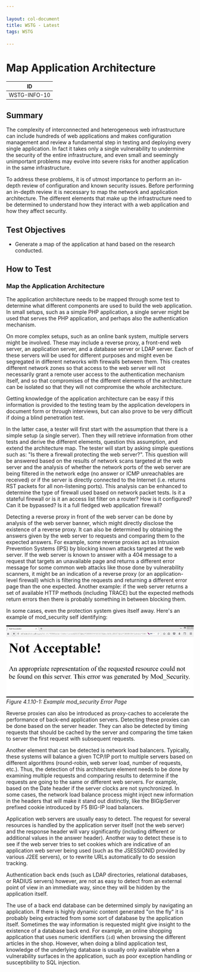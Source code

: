 ```yaml
---

layout: col-document
title: WSTG - Latest
tags: WSTG

---
```

# Map Application Architecture

|ID          |
|------------|
|WSTG-INFO-10|

## Summary

The complexity of interconnected and heterogeneous web infrastructure can include hundreds of web applications and makes configuration management and review a fundamental step in testing and deploying every single application. In fact it takes only a single vulnerability to undermine the security of the entire infrastructure, and even small and seemingly unimportant problems may evolve into severe risks for another application in the same infrastructure.

To address these problems, it is of utmost importance to perform an in-depth review of configuration and known security issues. Before performing an in-depth review it is necessary to map the network and application architecture. The different elements that make up the infrastructure need to be determined to understand how they interact with a web application and how they affect security.

## Test Objectives

- Generate a map of the application at hand based on the research conducted.

## How to Test

### Map the Application Architecture

The application architecture needs to be mapped through some test to determine what different components are used to build the web application. In small setups, such as a simple PHP application, a single server might be used that serves the PHP application, and perhaps also the authentication mechanism.

On more complex setups, such as an online bank system, multiple servers might be involved. These may include a reverse proxy, a front-end web server, an application server, and a database server or LDAP server. Each of these servers will be used for different purposes and might even be segregated in different networks with firewalls between them. This creates different network zones so that access to the web server will not necessarily grant a remote user access to the authentication mechanism itself, and so that compromises of the different elements of the architecture can be isolated so that they will not compromise the whole architecture.

Getting knowledge of the application architecture can be easy if this information is provided to the testing team by the application developers in document form or through interviews, but can also prove to be very difficult if doing a blind penetration test.

In the latter case, a tester will first start with the assumption that there is a simple setup (a single server). Then they will retrieve information from other tests and derive the different elements, question this assumption, and extend the architecture map. The tester will start by asking simple questions such as: "Is there a firewall protecting the web server?". This question will be answered based on the results of network scans targeted at the web server and the analysis of whether the network ports of the web server are being filtered in the network edge (no answer or ICMP unreachables are received) or if the server is directly connected to the Internet (i.e. returns RST packets for all non-listening ports). This analysis can be enhanced to determine the type of firewall used based on network packet tests. Is it a stateful firewall or is it an access list filter on a router? How is it configured? Can it be bypassed? Is it a full fledged web application firewall?

Detecting a reverse proxy in front of the web server can be done by analysis of the web server banner, which might directly disclose the existence of a reverse proxy. It can also be determined by obtaining the answers given by the web server to requests and comparing them to the expected answers. For example, some reverse proxies act as Intrusion Prevention Systems (IPS) by blocking known attacks targeted at the web server. If the web server is known to answer with a 404 message to a request that targets an unavailable page and returns a different error message for some common web attacks like those done by vulnerability scanners, it might be an indication of a reverse proxy (or an application-level firewall) which is filtering the requests and returning a different error page than the one expected. Another example: if the web server returns a set of available HTTP methods (including TRACE) but the expected methods return errors then there is probably something in between blocking them.

In some cases, even the protection system gives itself away. Here's an example of mod_security self identifying:

![Example mod_security Error Page](images/10_mod_security.jpg)\
*Figure 4.1.10-1: Example mod_security Error Page*

Reverse proxies can also be introduced as proxy-caches to accelerate the performance of back-end application servers. Detecting these proxies can be done based on the server header. They can also be detected by timing requests that should be cached by the server and comparing the time taken to server the first request with subsequent requests.

Another element that can be detected is network load balancers. Typically, these systems will balance a given TCP/IP port to multiple servers based on different algorithms (round-robin, web server load, number of requests, etc.). Thus, the detection of this architecture element needs to be done by examining multiple requests and comparing results to determine if the requests are going to the same or different web servers. For example, based on the Date header if the server clocks are not synchronized. In some cases, the network load balance process might inject new information in the headers that will make it stand out distinctly, like the BIGipServer prefixed cookie introduced by F5 BIG-IP load balancers.

Application web servers are usually easy to detect. The request for several resources is handled by the application server itself (not the web server) and the response header will vary significantly (including different or additional values in the answer header). Another way to detect these is to see if the web server tries to set cookies which are indicative of an application web server being used (such as the JSESSIONID provided by various J2EE servers), or to rewrite URLs automatically to do session tracking.

Authentication back ends (such as LDAP directories, relational databases, or RADIUS servers) however, are not as easy to detect from an external point of view in an immediate way, since they will be hidden by the application itself.

The use of a back end database can be determined simply by navigating an application. If there is highly dynamic content generated "on the fly" it is probably being extracted from some sort of database by the application itself. Sometimes the way information is requested might give insight to the existence of a database back end. For example, an online shopping application that uses numeric identifiers (`id`) when browsing the different articles in the shop. However, when doing a blind application test, knowledge of the underlying database is usually only available when a vulnerability surfaces in the application, such as poor exception handling or susceptibility to SQL injection.

